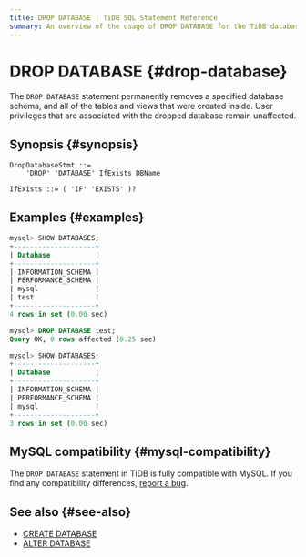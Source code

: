 ```yaml
---
title: DROP DATABASE | TiDB SQL Statement Reference
summary: An overview of the usage of DROP DATABASE for the TiDB database.
---
```


# DROP DATABASE {#drop-database}

The `DROP DATABASE` statement permanently removes a specified database schema, and all of the tables and views that were created inside. User privileges that are associated with the dropped database remain unaffected.

## Synopsis {#synopsis}

```ebnf+diagram
DropDatabaseStmt ::=
    'DROP' 'DATABASE' IfExists DBName

IfExists ::= ( 'IF' 'EXISTS' )?
```

## Examples {#examples}

```sql
mysql> SHOW DATABASES;
+--------------------+
| Database           |
+--------------------+
| INFORMATION_SCHEMA |
| PERFORMANCE_SCHEMA |
| mysql              |
| test               |
+--------------------+
4 rows in set (0.00 sec)

mysql> DROP DATABASE test;
Query OK, 0 rows affected (0.25 sec)

mysql> SHOW DATABASES;
+--------------------+
| Database           |
+--------------------+
| INFORMATION_SCHEMA |
| PERFORMANCE_SCHEMA |
| mysql              |
+--------------------+
3 rows in set (0.00 sec)
```

## MySQL compatibility {#mysql-compatibility}

The `DROP DATABASE` statement in TiDB is fully compatible with MySQL. If you find any compatibility differences, [report a bug](https://docs.pingcap.com/tidb/stable/support).

## See also {#see-also}

-   [CREATE DATABASE](/sql-statements/sql-statement-create-database.md)
-   [ALTER DATABASE](/sql-statements/sql-statement-alter-database.md)

